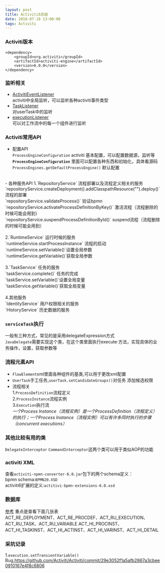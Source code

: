 ```yaml
---
layout: post
title: Activiti6总结
date: 2018-07-18 13:00:00
tags: Activiti   
---
```


### Activiti版本

```
<dependency>
	<groupId>org.activiti</groupId>
	<artifactId>activiti-engine</artifactId>
	<version>6.0.0</version>
</dependency>
```

### 监听相关
- [ActivitiEventListener](https://www.activiti.org/userguide/#eventDispatcherListener)<br/>
   activiti中全局监听，可以监听各种activiti事件类型
- [TaskListener](https://www.activiti.org/userguide/#taskListeners)<br/>
   对userTask中的监听
- [executionListener](https://www.activiti.org/userguide/#executionListeners)<br/>
  可以对工作流中的每一个组件进行监听


### Activiti常用API
- 配置API<br/>
`ProcessEngineConfiguration` activiti 基本配置，可以配置数据源，监听等<br/>
**`ProcessEngineConfiguration`** 里面可以配置各种东西和初始化，具体看源码<br/>
`ProcessEngines.getDefaultProcessEngine()` 默认配置<br/>
<br/>
- 各种服务API   
1.`RepositoryService` 流程部署以及流程定义相关的服务<br/>
`repositoryService.createDeployment().addClasspathResource("").deploy()` 流程的部署<br/>
`repositoryService.validateProcess()` 验证bpmn<br/>
`repositoryService.activateProcessDefinitionByKey()` 激活流程（流程删除的时候可能会用到）<br/>
`repositoryService.suspendProcessDefinitionById()` suspend流程（流程删除的时候可能会用到）<br/>
<br/>
2.`RuntimeService` 运行时候的服务<br/>
`runtimeService.startProcessInstance` 流程的启动<br/>
`runtimeService.setVariable()`设置全局参数<br/>
`runtimeService.getVariable()`获取全局参数<br/>
<br/>
3.`TaskService` 任务的服务<br/>
`taskService.complete()` 任务的完成<br/>
`taskService.setVariable()`设置全局变量<br/>
`taskService.getVariable()`获取全局变量<br/>
<br/>
4.其他服务<br/>
`IdentityService` 用户权限相关的服务<br/>
`HistoryService` 历史数据的服务<br/>

### `serviceTask`执行
一般有三种方式，常见的是采用delegateExpression方式<br/>
`JavaDelegate`需要实现这个类，在这个类里面执行execute·方法，实现具体的业务操作，设置，获取参数等<br/>

### 流程元素API
- `FlowElement`xml里面各种组件的基类,可以用于更改xml配置
- `UserTask`手工任务,`userTask.setCandidateGroups()`对任务 添加候选权限
- 流程相关   
1.`ProcessDefinition`流程定义<br/>
2.`ProcessInstance`流程实例<br/>
3.`Execution`执行流<br/>
*一个Process Instance（流程实例）是一个ProcessDefinition（流程定义）的执行；一个Process Instance（流程实例）可以有许多同时执行的步骤（concurrent executions）*

### 其他比较有用的类
`DelegateInterceptor` `CommandInterceptor`这两个类可以用于类似AOP的功能

### activiti XML
查看`activiti-npmn-converter-6.0.jar`包下的两个schema定义：<br/>
bpmn schema:`BPMN20.XSD`<br/>
activiti6扩展的定义:`actitivi-bpmn-extensions-6.0.xsd`

### 数据库
[参考](https://www.cnblogs.com/dengjiahai/p/8260997.html)
重点是查看下面几张表<br/>
ACT_RE_DEPLOYMENT、ACT_RE_PROCDEF、ACT_RU_EXECUTION、ACT_RU_TASK、ACT_RU_VARIABLE
ACT_HI_PROCINST、ACT_HI_TASKINST、ACT_HI_ACTINST、ACT_HI_VARINST、ACT_HI_DETAIL

### 采坑记录
1.`execution.setTransientVariable()` Bug,https://github.com/Activiti/Activiti/commit/29e3052f1a5afb2867a3cbee0910167e4f8c6806




